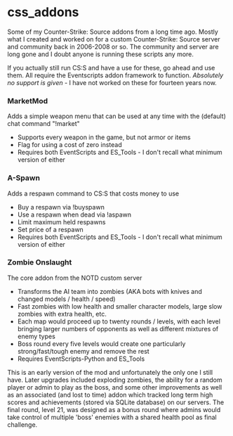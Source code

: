 # css_addons
Some of my Counter-Strike: Source addons from a long time ago. Mostly what I created and worked on for a custom Counter-Strike: Source server and community back in 2006-2008 or so. The community and server are long gone and I doubt anyone is running these scripts any more.

If you actually still run CS:S and have a use for these, go ahead and use them. All require the Eventscripts addon framework to function. _Absolutely no support is given_ - I have not worked on these for fourteen years now.


### MarketMod
Adds a simple weapon menu that can be used at any time with the (default) chat command "!market"
* Supports every weapon in the game, but not armor or items
* Flag for using a cost of zero instead
* Requires both EventScripts and ES_Tools - I don't recall what minimum version of either

### A-Spawn
Adds a respawn command to CS:S that costs money to use
* Buy a respawn via !buyspawn
* Use a respawn when dead via !aspawn
* Limit maximum held respawns
* Set price of a respawn
* Requires both EventScripts and ES_Tools - I don't recall what minimum version of either

### Zombie Onslaught
The core addon from the NOTD custom server
* Transforms the AI team into zombies (AKA bots with knives and changed models / health / speed)
* Fast zombies with low health and smaller character models, large slow zombies with extra health, etc.
* Each map would proceed up to twenty rounds / levels, with each level bringing larger numbers of opponents as well as different mixtures of enemy types
* Boss round every five levels would create one particularly strong/fast/tough enemy and remove the rest
* Requires EventScripts-Python and ES_Tools

This is an early version of the mod and unfortunately the only one I still have. Later upgrades included exploding zombies, the ability for a random player or admin to play as the boss, and some other improvements as well as an associated (and lost to time) addon which tracked long term high scores and achievements (stored via SQLite database) on our servers. The final round, level 21, was designed as a bonus round where admins would take control of multiple 'boss' enemies with a shared health pool as final challenge.
